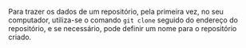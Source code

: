 Para trazer os dados de um repositório, pela primeira vez, no seu computador, utiliza-se o comando `git clone` seguido do endereço do repositório, e se necessário, pode definir um nome para o repositório criado.